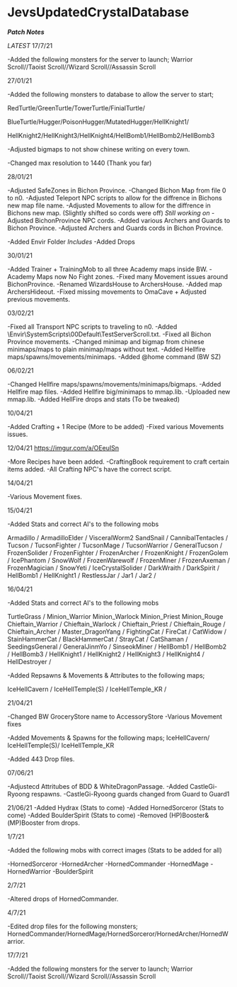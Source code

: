 # JevsUpdatedCrystalDatabase


***Patch Notes*** 


*LATEST* 
17/7/21

-Added the following monsters for the server to launch;
Warrior Scroll//Taoist Scroll//Wizard Scroll//Assassin Scroll

27/01/21

-Added the following monsters to database to allow the server to start;

RedTurtle/GreenTurtle/TowerTurtle/FinialTurtle/

BlueTurtle/Hugger/PoisonHugger/MutatedHugger/HellKnight1/

HellKnight2/HellKnight3/HellKnight4/HellBomb1/HellBomb2/HellBomb3

-Adjusted bigmaps to not show chinese writing on every town.

-Changed max resolution to 1440 (Thank you far)


28/01/21

-Adjusted SafeZones in Bichon Province.
-Changed Bichon Map from file 0 to n0.
-Adjusted Teleport NPC scripts to allow for the diffrence in Bichons new map file name. 
-Adjusted Movements to allow for the diffrence in Bichons new map. (Slightly shifted so cords were off) *Still working on*
-Adjusted BichonProvince NPC cords.
-Added various Archers and Guards to Bichon Province.
-Adjusted Archers and Guards cords in Bichon Province.

-Added Envir Folder *Includes*
-Added Drops


30/01/21

-Added Trainer + TrainingMob to all three Academy maps inside BW.
-Academy Maps now No Fight zones.
-Fixed many Movement issues around BichonProvince.
-Renamed WizardsHouse to ArchersHouse.
-Added map ArchersHideout.
-Fixed missing movements to OmaCave + Adjusted previous movements.

03/02/21

-Fixed all Transport NPC scripts to traveling to n0.
-Added \Envir\SystemScripts\00Default\TestServerScroll.txt.
-Fixed all Bichon Province movements.
-Changed minimap and bigmap from chinese minimaps/maps to plain minimap/maps without text.
-Added Hellfire maps/spawns/movements/minimaps.
-Added @home command (BW SZ)

06/02/21

-Changed Hellfire maps/spawns/movements/minimaps/bigmaps.
-Added Hellfire map files.
-Added Hellfire big/minimaps to mmap.lib.
-Uploaded new mmap.lib.
-Added HellFire drops and stats (To be tweaked)

10/04/21

-Added Crafting + 1 Recipe (More to be added)
-Fixed various Movements issues.

12/04/21 https://imgur.com/a/OEeuISn

-More Recipes have been added.
-CraftingBook requirement to craft certain items added.
-All Crafting NPC's have the correct script.

14/04/21

-Various Movement fixes.

15/04/21

-Added Stats and correct AI's to the following mobs

Armadillo /
ArmadilloElder /
VisceralWorm2
SandSnail /
CannibalTentacles /
Tucson /
TucsonFighter /
TucsonMage /
TucsonWarrior /
GeneralTucson /
FrozenSolider /
FrozenFighter /
FrozenArcher /
FrozenKnight /
FrozenGolem /
IcePhantom /
SnowWolf /
FrozenWarewolf /
FrozenMiner /
FrozenAxeman /
FrozenMagician / 
SnowYeti /
IceCrystalSolider /
DarkWraith /
DarkSpirit /
HellBomb1 /
HellKnight1 /
RestlessJar /
Jar1 /
Jar2 /


16/04/21

-Added Stats and correct AI's to the following mobs

TurtleGrass /
Minion_Warrior
Minion_Warlock
Minion_Priest
Minion_Rouge
Chieftain_Warrior /
Chieftain_Warlock /
Chieftain_Priest /
Chieftain_Rouge /
Chieftain_Archer /
Master_DragonYang /
FightingCat /
FireCat /
CatWidow /
StainHammerCat /
BlackHammerCat /
StrayCat /
CatShaman /
SeedingsGeneral /
GeneralJinmYo /
SinseokMiner /
HellBomb1 /
HellBomb2 /
HellBomb3 /
HellKnight1 /
HellKnight2 /
HellKnight3 /
HellKnight4 /
HellDestroyer /

-Added Repsawns & Movements & Attributes to the following maps;

IceHellCavern /
IceHellTemple(S) /
IceHellTemple_KR /

21/04/21

-Changed BW GroceryStore name to AccessoryStore
-Various Movement fixes

-Added Movements & Spawns for the following maps;
IceHellCavern/
IceHellTemple(S)/
IceHellTemple_KR

-Added 443 Drop files.

07/06/21

-Adjustecd Attritubes of BDD & WhiteDragonPassage.
-Added CastleGi-Ryoong respawns.
-CastleGi-Ryoong guards changed from Guard to Guard1

21/06/21
-Added Hydrax (Stats to come)
-Added HornedSorceror (Stats to come)
-Added BoulderSpirit (Stats to come)
-Removed (HP)Booster&(MP)Booster from drops.

1/7/21

-Added the following mobs with correct images (Stats to be added for all)

-HornedSorceror
-HornedArcher
-HornedCommander
-HornedMage
-HornedWarrior
-BoulderSpirit

2/7/21

-Altered drops of HornedCommander.

4/7/21

-Edited drop files for the following monsters;
HornedCommander/HornedMage/HornedSorceror/HornedArcher/HornedWarrior.

17/7/21

-Added the following monsters for the server to launch;
Warrior Scroll//Taoist Scroll//Wizard Scroll//Assassin Scroll
